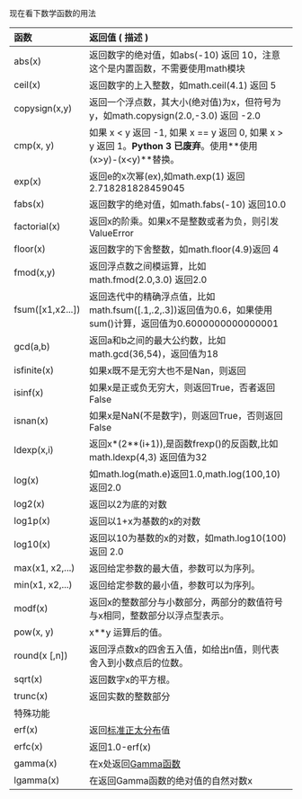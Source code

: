 现在看下数学函数的用法

| 函数 | 返回值 \( 描述 \) |
| :--- | :--- |
| abs\(x\) | 返回数字的绝对值，如abs\(-10\) 返回 10，注意这个是内置函数，不需要使用math模块 |
| ceil\(x\) | 返回数字的上入整数，如math.ceil\(4.1\) 返回 5 |
| copysign\(x,y\) | 返回一个浮点数，其大小\(绝对值\)为x，但符号为y，如math.copysign\(2.0,-3.0\) 返回 -2.0 |
| cmp\(x, y\) | 如果 x &lt; y 返回 -1, 如果 x == y 返回 0, 如果 x &gt; y 返回 1。**Python 3 已废弃**。使用**使用 \(x&gt;y\)-\(x&lt;y\)**替换。 |
| exp\(x\) | 返回e的x次幂\(ex\),如math.exp\(1\) 返回2.718281828459045 |
| fabs\(x\) | 返回数字的绝对值，如math.fabs\(-10\) 返回10.0 |
| factorial\(x\) | 返回x的阶乘。如果x不是整数或者为负，则引发ValueError |
| floor\(x\) | 返回数字的下舍整数，如math.floor\(4.9\)返回 4 |
| fmod\(x,y\) | 返回浮点数之间模运算，比如math.fmod\(2.0,3.0\) 返回2.0 |
| fsum\(\[x1,x2...\]\) | 返回迭代中的精确浮点值，比如math.fsum\(\[.1,.2,.3\]\)返回值为0.6，如果使用sum\(\)计算，返回值为0.6000000000000001 |
| gcd\(a,b\) | 返回a和b之间的最大公约数，比如math.gcd\(36,54\)，返回值为18 |
| isfinite\(x\) | 如果x既不是无穷大也不是Nan，则返回 |
| isinf\(x\) | 如果x是正或负无穷大，则返回True，否者返回False |
| isnan\(x\) | 如果x是NaN\(不是数字\)，则返回True，否则返回False |
| ldexp\(x,i\) | 返回x\*\(2\*\*\(i+1\)\),是函数frexp\(\)的反函数,比如math.ldexp\(4,3\) 返回值为32 |
| log\(x\) | 如math.log\(math.e\)返回1.0,math.log\(100,10\)返回2.0 |
| log2\(x\) | 返回以2为底的对数 |
| log1p\(x\) | 返回以1+x为基数的x的对数 |
| log10\(x\) | 返回以10为基数的x的对数，如math.log10\(100\)返回 2.0 |
| max\(x1, x2,...\) | 返回给定参数的最大值，参数可以为序列。 |
| min\(x1, x2,...\) | 返回给定参数的最小值，参数可以为序列。 |
| modf\(x\) | 返回x的整数部分与小数部分，两部分的数值符号与x相同，整数部分以浮点型表示。 |
| pow\(x, y\) | x\*\*y 运算后的值。 |
| round\(x \[,n\]\) | 返回浮点数x的四舍五入值，如给出n值，则代表舍入到小数点后的位数。 |
| sqrt\(x\) | 返回数字x的平方根。 |
| trunc\(x\) | 返回实数的整数部分 |
| 特殊功能 |  |
| erf\(x\) | 返回[标准正太分布](https://en.wikipedia.org/wiki/Normal_distribution#Cumulative_distribution_function)值 |
| erfc\(x\) | 返回1.0-erf\(x\) |
| gamma\(x\) | 在x处返回[Gamma函数](https://en.wikipedia.org/wiki/Gamma_function) |
| lgamma\(x\) | 在返回Gamma函数的绝对值的自然对数x |



